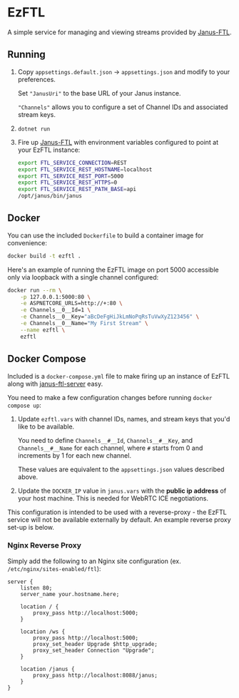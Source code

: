# EzFTL

A simple service for managing and viewing streams provided by
[Janus-FTL](https://github.com/Glimesh/janus-ftl-plugin).

## Running

1.  Copy `appsettings.default.json` -> `appsettings.json` and modify to your preferences.

    Set `"JanusUri"` to the base URL of your Janus instance.

    `"Channels"` allows you to configure a set of Channel IDs and associated stream keys.

2.  `dotnet run`

3.  Fire up [Janus-FTL](https://github.com/Glimesh/janus-ftl-plugin) with environment variables
   configured to point at your EzFTL instance:

    ```sh
    export FTL_SERVICE_CONNECTION=REST
    export FTL_SERVICE_REST_HOSTNAME=localhost
    export FTL_SERVICE_REST_PORT=5000
    export FTL_SERVICE_REST_HTTPS=0
    export FTL_SERVICE_REST_PATH_BASE=api
    /opt/janus/bin/janus
    ```

## Docker

You can use the included `Dockerfile` to build a container image for convenience:

```sh
docker build -t ezftl .
```

Here's an example of running the EzFTL image on port 5000 accessible only via loopback
with a single channel configured:

```sh
docker run --rm \
    -p 127.0.0.1:5000:80 \
    -e ASPNETCORE_URLS=http://+:80 \
    -e Channels__0__Id=1 \
    -e Channels__0__Key="aBcDeFgHiJkLmNoPqRsTuVwXyZ123456" \
    -e Channels__0__Name="My First Stream" \
    --name ezftl \
    ezftl
```

## Docker Compose

Included is a `docker-compose.yml` file to make firing up an instance of EzFTL along with
[janus-ftl-server](https://github.com/Glimesh/janus-ftl-plugin) easy.

You need to make a few configuration changes before running `docker compose up`:

1.  Update `ezftl.vars` with channel IDs, names, and stream keys that you'd like to be available.

    You need to define `Channels__#__Id`, `Channels__#__Key`, and `Channels__#__Name`
    for each channel, where `#` starts from 0 and increments by 1 for each new channel.

    These values are equivalent to the `appsettings.json` values described above.

2.  Update the `DOCKER_IP` value in `janus.vars` with the **public ip address** of your host
    machine. This is needed for WebRTC ICE negotiations.

This configuration is intended to be used with a reverse-proxy - the EzFTL service
will not be available externally by default. An example reverse proxy set-up is below.

### Nginx Reverse Proxy

Simply add the following to an Nginx site configuration (ex. `/etc/nginx/sites-enabled/ftl`):

```
server {
    listen 80;
    server_name your.hostname.here;

    location / {
        proxy_pass http://localhost:5000;
    }

    location /ws {
        proxy_pass http://localhost:5000;
        proxy_set_header Upgrade $http_upgrade;
        proxy_set_header Connection "Upgrade";
    }

    location /janus {
        proxy_pass http://localhost:8088/janus;
    }
}
```